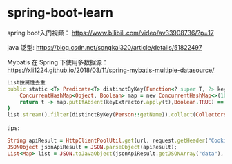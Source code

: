 # spring-boot-learn

spring boot入门视频： https://www.bilibili.com/video/av33908736/?p=17

java 泛型: https://blog.csdn.net/songkai320/article/details/51822497

Mybatis 在 Spring 下使用多数据源： https://xli1224.github.io/2018/03/11/spring-mybatis-multiple-datasource/

```ruby
List按属性去重
public static <T> Predicate<T> distinctByKey(Function<? super T, ?> keyExtractor) {
    ConcurrentHashMap<Object, Boolean> map = new ConcurrentHashMap<>(16);
    return t -> map.putIfAbsent(keyExtractor.apply(t),Boolean.TRUE) == null;
}
list.stream().filter(distinctByKey(Person::getName)).collect(Collectors.toList())
```
  
tips:
```ruby
String apiResult = HttpClientPoolUtil.get(url, request.getHeader("Cookie"));
JSONObject jsonApiResult = JSON.parseObject(apiResult);
List<Map> list = JSON.toJavaObject(jsonApiResult.getJSONArray("data"), List.class);
```
